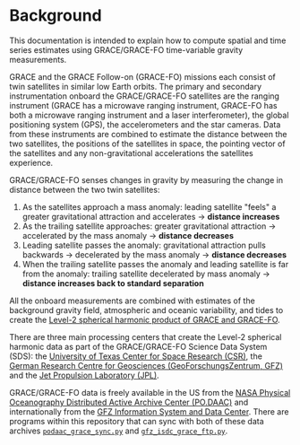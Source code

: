 Background
==========

This documentation is intended to explain how to compute spatial and time series estimates using GRACE/GRACE-FO time-variable gravity measurements.

GRACE and the GRACE Follow-on (GRACE-FO) missions each consist of twin satellites in similar low Earth orbits.
The primary and secondary instrumentation onboard the GRACE/GRACE-FO satellites are the ranging instrument (GRACE has a microwave ranging instrument, GRACE-FO has both a microwave ranging instrument and a laser interferometer), the global positioning system (GPS), the accelerometers and the star cameras.
Data from these instruments are combined to estimate the distance between the two satellites, the positions of the satellites in space, the pointing vector of the satellites and any non-gravitational accelerations the satellites experience.

GRACE/GRACE-FO senses changes in gravity by measuring the change in distance between the two twin satellites:

1) As the satellites approach a mass anomaly: leading satellite "feels" a greater gravitational attraction and accelerates &rarr; **distance increases**
2) As the trailing satellite approaches: greater gravitational attraction &rarr; accelerated by the mass anomaly &rarr; **distance decreases**
3) Leading satellite passes the anomaly: gravitational attraction pulls backwards &rarr; decelerated by the mass anomaly &rarr; **distance decreases**
4) When the trailing satellite passes the anomaly and leading satellite is far from the anomaly: trailing satellite decelerated by mass anomaly &rarr; **distance increases back to standard separation**

All the onboard measurements are combined with estimates of the background gravity field, atmospheric and oceanic variability, and tides to create the [Level-2 spherical harmonic product of GRACE and GRACE-FO](https://podaac-tools.jpl.nasa.gov/drive/files/GeodeticsGravity/gracefo/docs/GRACE-FO_L2-UserHandbook_v1.1.pdf). 

There are three main processing centers that create the Level-2 spherical harmonic data as part of the GRACE/GRACE-FO Science Data System (SDS): the [University of Texas Center for Space Research (CSR)](http://www2.csr.utexas.edu/grace/), the [German Research Centre for Geosciences (GeoForschungsZentrum, GFZ)](https://www.gfz-potsdam.de/en/grace/) and the [Jet Propulsion Laboratory (JPL)](https://grace.jpl.nasa.gov/).  

GRACE/GRACE-FO data is freely available in the US from the [NASA Physical Oceanography Distributed Active Archive Center (PO.DAAC)](https://podaac.jpl.nasa.gov/grace) and internationally from the [GFZ Information System and Data Center](http://isdc.gfz-potsdam.de/grace-isdc/).
There are programs within this repository that can sync with both of these data archives [`podaac_grace_sync.py`](https://github.com/tsutterley/read-GRACE-harmonics/blob/main/scripts/podaac_grace_sync.py) and [`gfz_isdc_grace_ftp.py`](https://github.com/tsutterley/read-GRACE-harmonics/blob/main/scripts/gfz_isdc_grace_ftp.py).  
